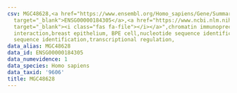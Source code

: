 ```yaml
---
csv: MGC48628,<a href="https://www.ensembl.org/Homo_sapiens/Gene/Summary?db=core;g=ENSG00000184305"
  target="_blank">ENSG00000184305</a>,<a href="https://www.ncbi.nlm.nih.gov/pubmed/22863008"
  target="_blank"><i class="fas fa-file"></i></a>",chromatin immunoprecipitation assay,direct
  interaction,breast epithelium, BPE cell,nucleotide sequence identification,nucleotide
  sequence identification,transcriptional regulation,
data_alias: MGC48628
data_id: ENSG00000184305
data_numevidence: 1
data_species: Homo sapiens
data_taxid: '9606'
title: MGC48628
---
```

